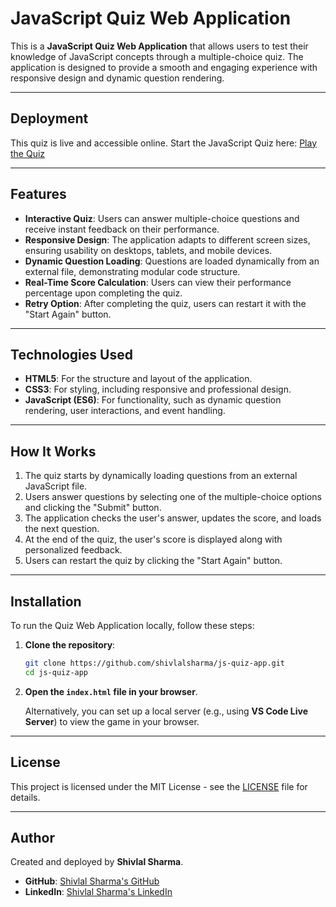 # JavaScript Quiz Web Application

This is a **JavaScript Quiz Web Application** that allows users to test their knowledge of JavaScript concepts through a multiple-choice quiz. The application is designed to provide a smooth and engaging experience with responsive design and dynamic question rendering.

---

## Deployment

This quiz is live and accessible online. Start the JavaScript Quiz here: [Play the Quiz](https://quiz03.netlify.app/)

---

## Features

- **Interactive Quiz**: Users can answer multiple-choice questions and receive instant feedback on their performance.
- **Responsive Design**: The application adapts to different screen sizes, ensuring usability on desktops, tablets, and mobile devices.
- **Dynamic Question Loading**: Questions are loaded dynamically from an external file, demonstrating modular code structure.
- **Real-Time Score Calculation**: Users can view their performance percentage upon completing the quiz.
- **Retry Option**: After completing the quiz, users can restart it with the "Start Again" button.

---

## Technologies Used

- **HTML5**: For the structure and layout of the application.
- **CSS3**: For styling, including responsive and professional design.
- **JavaScript (ES6)**: For functionality, such as dynamic question rendering, user interactions, and event handling.

---

## How It Works

1. The quiz starts by dynamically loading questions from an external JavaScript file.
2. Users answer questions by selecting one of the multiple-choice options and clicking the "Submit" button.
3. The application checks the user's answer, updates the score, and loads the next question.
4. At the end of the quiz, the user's score is displayed along with personalized feedback.
5. Users can restart the quiz by clicking the "Start Again" button.

---

## Installation

To run the Quiz Web Application locally, follow these steps:

1. **Clone the repository**:
    ```bash
    git clone https://github.com/shivlalsharma/js-quiz-app.git
    cd js-quiz-app
    ```

2. **Open the `index.html` file in your browser**.

   Alternatively, you can set up a local server (e.g., using **VS Code Live Server**) to view the game in your browser.

---

## License

This project is licensed under the MIT License - see the [LICENSE](LICENSE) file for details.

---

## Author

Created and deployed by **Shivlal Sharma**.  
- **GitHub**: [Shivlal Sharma's GitHub](https://github.com/shivlalsharma)
- **LinkedIn**: [Shivlal Sharma's LinkedIn](https://www.linkedin.com/in/shivlal-sharma-56ba5a284/)